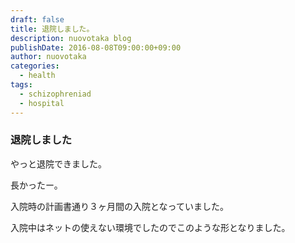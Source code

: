 ```yaml
---
draft: false
title: 退院しました。
description: nuovotaka blog
publishDate: 2016-08-08T09:00:00+09:00
author: nuovotaka
categories:
  - health
tags:
  - schizophreniad
  - hospital
---
```


### 退院しました

やっと退院できました。

長かったー。

入院時の計画書通り３ヶ月間の入院となっていました。

入院中はネットの使えない環境でしたのでこのような形となりました。
